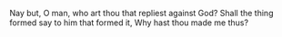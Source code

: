 Nay but, O man, who art thou that repliest against God? Shall the thing formed say to him that formed it, Why hast thou made me thus?
